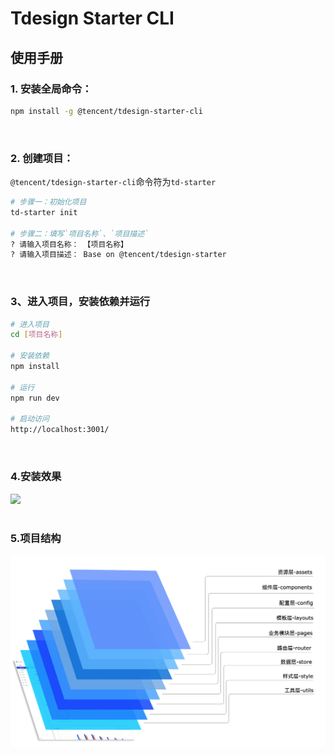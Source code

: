 # Tdesign Starter CLI

## 使用手册

### 1. 安装全局命令：

```sh
npm install -g @tencent/tdesign-starter-cli
```

<br/>

### 2. 创建项目：

`@tencent/tdesign-starter-cli`命令符为`td-starter`
```sh
# 步骤一：初始化项目
td-starter init

# 步骤二：填写`项目名称`、`项目描述`
? 请输入项目名称： 【项目名称】
? 请输入项目描述： Base on @tencent/tdesign-starter
```

<br/>

### 3、进入项目，安装依赖并运行
```sh
# 进入项目
cd [项目名称]

# 安装依赖
npm install

# 运行
npm run dev

# 启动访问
http://localhost:3001/
```

<br/>

### 4.安装效果
<img src="docs/td.jpg" width="1024">

<br/>
<br/>

### 5.项目结构
<img src="docs/20210627-114325.png" width="1024">
